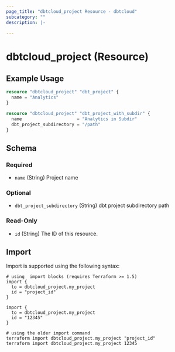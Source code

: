 ```yaml
---
page_title: "dbtcloud_project Resource - dbtcloud"
subcategory: ""
description: |-
  
---
```


# dbtcloud_project (Resource)




## Example Usage

```terraform
resource "dbtcloud_project" "dbt_project" {
  name = "Analytics"
}

resource "dbtcloud_project" "dbt_project_with_subdir" {
  name                     = "Analytics in Subdir"
  dbt_project_subdirectory = "/path"
}
```

<!-- schema generated by tfplugindocs -->
## Schema

### Required

- `name` (String) Project name

### Optional

- `dbt_project_subdirectory` (String) dbt project subdirectory path

### Read-Only

- `id` (String) The ID of this resource.

## Import

Import is supported using the following syntax:

```shell
# using  import blocks (requires Terraform >= 1.5)
import {
  to = dbtcloud_project.my_project
  id = "project_id"
}

import {
  to = dbtcloud_project.my_project
  id = "12345"
}

# using the older import command
terraform import dbtcloud_project.my_project "project_id"
terraform import dbtcloud_project.my_project 12345
```
